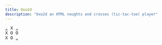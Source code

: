 ```yaml
---
title: Oxo2d 
description: "Oxo2d an HTML noughts and crosses (tic-tac-toe) player"
---
```


<pre class="oxo2d">
<a href="../80/">.</a> X <a href="../5y/">.</a>
X O O
X O <a href="../8m/">.</a>
</pre>
